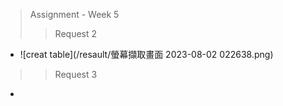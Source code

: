 > Assignment - Week 5
> > Request 2
- ![creat table](/resault/螢幕擷取畫面 2023-08-02 022638.png)
> > Request 3
- 